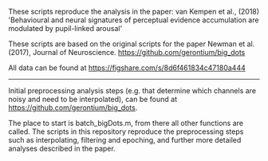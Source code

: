 These scripts reproduce the analysis in the paper: van Kempen et al.,
(2018) 'Behavioural and neural signatures of perceptual evidence
accumulation are modulated by pupil-linked arousal'

These scripts are based on the original scripts for the paper Newman et al. (2017), 
Journal of Neuroscience. https://github.com/gerontium/big_dots

All data can be found at https://figshare.com/s/8d6f461834c47180a444

-------------------------------------------------------------------------

Initial preprocessing analysis steps (e.g. that determine which channels are noisy and need to be interpolated), can be found at https://github.com/gerontium/big_dots. 

The place to start is batch_bigDots.m, from there all other functions are called.
The scripts in this repository reproduce the preprocessing steps such as interpolating, filtering and epoching, and further more detailed analyses described in the paper.

